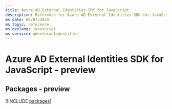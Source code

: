```yaml
---
title: Azure AD External Identities SDK for JavaScript
description: Reference for Azure AD External Identities SDK for JavaScript
ms.date: 06/07/2024
ms.topic: reference
ms.devlang: javascript
ms.service: adexternalidentities
---
```

# Azure AD External Identities SDK for JavaScript - preview
## Packages - preview
[!INCLUDE [packages](ad-external-identities-index.md)]